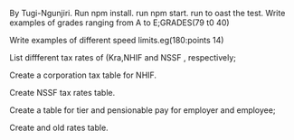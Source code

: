 By Tugi-Ngunjiri.
Run npm install.
run npm start.
run to oast the test.
Write examples of grades ranging from A to E;GRADES(79 t0 40)

Write examples of different speed limits.eg(180:points 14)

 

List diffferent tax rates of (Kra,NHIF and NSSF , respectively;
      
      
 Create a corporation tax table for NHIF.



Create NSSF tax rates table.


 Create a table for tier and pensionable pay for employer and employee;



Create and old rates table.


